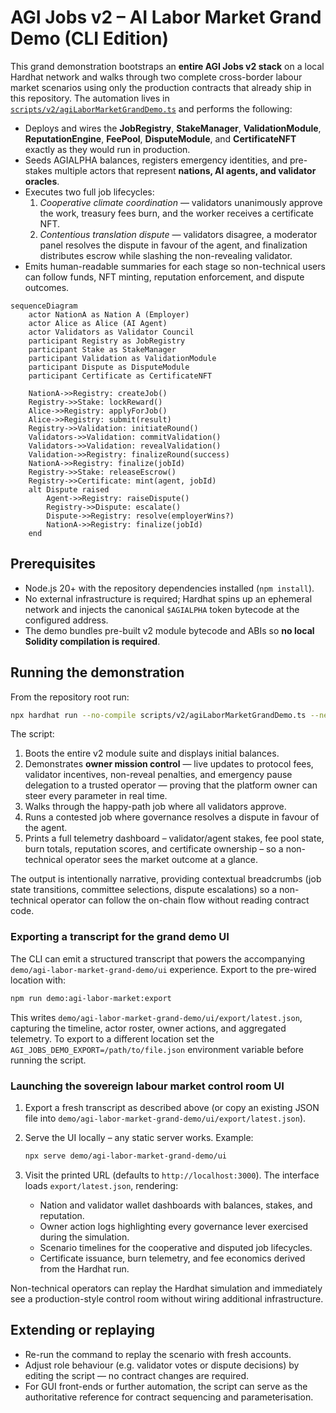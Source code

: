 # AGI Jobs v2 – AI Labor Market Grand Demo (CLI Edition)

This grand demonstration bootstraps an **entire AGI Jobs v2 stack** on a local
Hardhat network and walks through two complete cross-border labour market
scenarios using only the production contracts that already ship in this
repository. The automation lives in
[`scripts/v2/agiLaborMarketGrandDemo.ts`](../../scripts/v2/agiLaborMarketGrandDemo.ts)
and performs the following:

- Deploys and wires the **JobRegistry**, **StakeManager**, **ValidationModule**,
  **ReputationEngine**, **FeePool**, **DisputeModule**, and **CertificateNFT**
  exactly as they would run in production.
- Seeds AGIALPHA balances, registers emergency identities, and pre-stakes
  multiple actors that represent **nations, AI agents, and validator oracles**.
- Executes two full job lifecycles:
  1. *Cooperative climate coordination* — validators unanimously approve the
     work, treasury fees burn, and the worker receives a certificate NFT.
  2. *Contentious translation dispute* — validators disagree, a moderator panel
     resolves the dispute in favour of the agent, and finalization distributes
     escrow while slashing the non-revealing validator.
- Emits human-readable summaries for each stage so non-technical users can
  follow funds, NFT minting, reputation enforcement, and dispute outcomes.

```mermaid
sequenceDiagram
    actor NationA as Nation A (Employer)
    actor Alice as Alice (AI Agent)
    actor Validators as Validator Council
    participant Registry as JobRegistry
    participant Stake as StakeManager
    participant Validation as ValidationModule
    participant Dispute as DisputeModule
    participant Certificate as CertificateNFT

    NationA->>Registry: createJob()
    Registry->>Stake: lockReward()
    Alice->>Registry: applyForJob()
    Alice->>Registry: submit(result)
    Registry->>Validation: initiateRound()
    Validators->>Validation: commitValidation()
    Validators->>Validation: revealValidation()
    Validation->>Registry: finalizeRound(success)
    NationA->>Registry: finalize(jobId)
    Registry->>Stake: releaseEscrow()
    Registry->>Certificate: mint(agent, jobId)
    alt Dispute raised
        Agent->>Registry: raiseDispute()
        Registry->>Dispute: escalate()
        Dispute->>Registry: resolve(employerWins?)
        NationA->>Registry: finalize(jobId)
    end
```

## Prerequisites

- Node.js 20+ with the repository dependencies installed (`npm install`).
- No external infrastructure is required; Hardhat spins up an ephemeral network
  and injects the canonical `$AGIALPHA` token bytecode at the configured
  address.
- The demo bundles pre-built v2 module bytecode and ABIs so **no local Solidity
  compilation is required**.

## Running the demonstration

From the repository root run:

```bash
npx hardhat run --no-compile scripts/v2/agiLaborMarketGrandDemo.ts --network hardhat
```

The script:

1. Boots the entire v2 module suite and displays initial balances.
2. Demonstrates **owner mission control** — live updates to protocol fees,
   validator incentives, non-reveal penalties, and emergency pause delegation to
   a trusted operator — proving that the platform owner can steer every
   parameter in real time.
3. Walks through the happy-path job where all validators approve.
4. Runs a contested job where governance resolves a dispute in favour of the
   agent.
5. Prints a full telemetry dashboard – validator/agent stakes, fee pool state,
   burn totals, reputation scores, and certificate ownership – so a
   non-technical operator sees the market outcome at a glance.

The output is intentionally narrative, providing contextual breadcrumbs (job
state transitions, committee selections, dispute escalations) so a non-technical
operator can follow the on-chain flow without reading contract code.

### Exporting a transcript for the grand demo UI

The CLI can emit a structured transcript that powers the accompanying
`demo/agi-labor-market-grand-demo/ui` experience. Export to the pre-wired
location with:

```bash
npm run demo:agi-labor-market:export
```

This writes `demo/agi-labor-market-grand-demo/ui/export/latest.json`, capturing the
timeline, actor roster, owner actions, and aggregated telemetry. To export to a
different location set the `AGI_JOBS_DEMO_EXPORT=/path/to/file.json`
environment variable before running the script.

### Launching the sovereign labour market control room UI

1. Export a fresh transcript as described above (or copy an existing JSON file
   into `demo/agi-labor-market-grand-demo/ui/export/latest.json`).
2. Serve the UI locally – any static server works. Example:

   ```bash
   npx serve demo/agi-labor-market-grand-demo/ui
   ```

3. Visit the printed URL (defaults to `http://localhost:3000`). The interface
   loads `export/latest.json`, rendering:

   - Nation and validator wallet dashboards with balances, stakes, and
     reputation.
   - Owner action logs highlighting every governance lever exercised during the
     simulation.
   - Scenario timelines for the cooperative and disputed job lifecycles.
   - Certificate issuance, burn telemetry, and fee economics derived from the
     Hardhat run.

Non-technical operators can replay the Hardhat simulation and immediately see a
production-style control room without wiring additional infrastructure.

## Extending or replaying

- Re-run the command to replay the scenario with fresh accounts.
- Adjust role behaviour (e.g. validator votes or dispute decisions) by editing
  the script — no contract changes are required.
- For GUI front-ends or further automation, the script can serve as the
  authoritative reference for contract sequencing and parameterisation.
